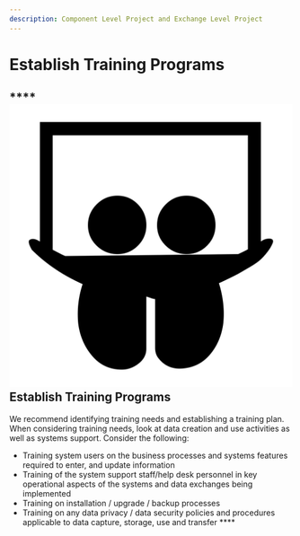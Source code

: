 ```yaml
---
description: Component Level Project and Exchange Level Project
---
```


# Establish Training Programs

## \*\*\*\*![](../../.gitbook/assets/slidshare.svg) **Establish Training Programs**                       

We recommend identifying training needs and establishing a training plan.  When considering training needs, look at data creation and use activities as well as systems support.  Consider the following:    

* Training system users on the business processes and systems features required to enter, and update information
* Training of the system support staff/help desk personnel in key operational aspects of the systems and data exchanges being implemented
* Training on installation / upgrade / backup processes 
* Training on any data privacy / data security policies and procedures applicable to data capture, storage, use and transfer                                                                                                                                                    ****



